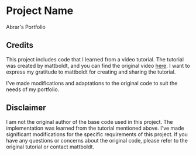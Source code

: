 # Project Name

Abrar's Portfolio

## Credits

This project includes code that I learned from a video tutorial. The tutorial was created by mattboldt, and you can find the original video [here]([insert_video_link](https://www.youtube.com/watch?v=7mVQZZrPePk)). I want to express my gratitude to mattboldt for creating and sharing the tutorial.

I've made modifications and adaptations to the original code to suit the needs of my portfolio.

## Disclaimer

I am not the original author of the base code used in this project. The implementation was learned from the tutorial mentioned above. I've made significant modifications for the specific requirements of this project. If you have any questions or concerns about the original code, please refer to the original tutorial or contact mattboldt.
